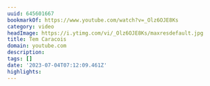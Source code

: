 ```yaml
---
uuid: 645601667
bookmarkOf: https://www.youtube.com/watch?v=_Olz6OJE8Ks
category: video
headImage: https://i.ytimg.com/vi/_Olz6OJE8Ks/maxresdefault.jpg
title: Tem Caracois
domain: youtube.com
description: 
tags: []
date: '2023-07-04T07:12:09.461Z'
highlights: 
---
```



